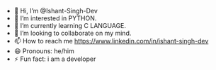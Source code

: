 - 👋 Hi, I’m @Ishant-Singh-Dev
- 👀 I’m interested in PYTHON.
- 🌱 I’m currently learning C LANGUAGE.
- 💞️ I’m looking to collaborate on my mind.
- 📫 How to reach me https://www.linkedin.com/in/ishant-singh-dev
- 😄 Pronouns: he/him
- ⚡ Fun fact: i am a developer 

<!---
Ishant-Singh-Dev/Ishant-Singh-Dev is a ✨ special ✨ repository because its `README.md` (this file) appears on your GitHub profile.
You can click the Preview link to take a look at your changes.
--->

